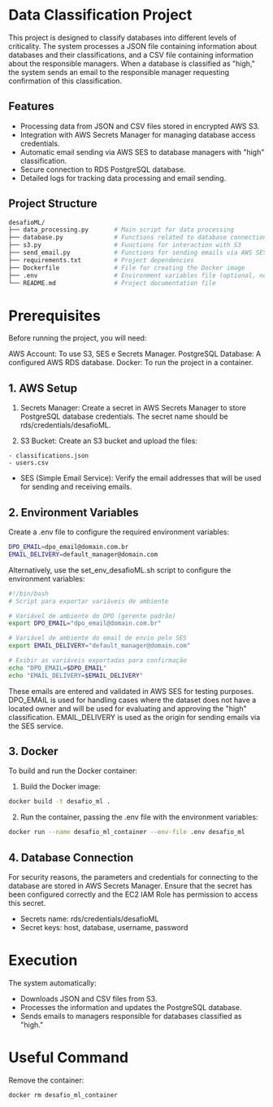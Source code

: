 # Data Classification Project

This project is designed to classify databases into different levels of criticality. The system processes a JSON file containing information about databases and their classifications, and a CSV file containing information about the responsible managers. When a database is classified as "high," the system sends an email to the responsible manager requesting confirmation of this classification.

## Features

- Processing data from JSON and CSV files stored in encrypted AWS S3.
- Integration with AWS Secrets Manager for managing database access credentials.
- Automatic email sending via AWS SES to database managers with "high" classification.
- Secure connection to RDS PostgreSQL database.
- Detailed logs for tracking data processing and email sending.

## Project Structure

```bash
desafioML/
├── data_processing.py       # Main script for data processing
├── database.py              # Functions related to database connection and operations
├── s3.py                    # Functions for interaction with S3
├── send_email.py            # Functions for sending emails via AWS SES
├── requirements.txt         # Project dependencies
├── Dockerfile               # File for creating the Docker image
├── .env                     # Environment variables file (optional, not included on GitHub)
└── README.md                # Project documentation file
```

# Prerequisites
Before running the project, you will need:

AWS Account: To use S3, SES e Secrets Manager.
PostgreSQL Database: A configured AWS RDS database.
Docker: To run the project in a container.

## 1. AWS Setup
  1. Secrets Manager: Create a secret in AWS Secrets Manager to store PostgreSQL database credentials. The secret name should be rds/credentials/desafioML.

  2. S3 Bucket: Create an S3 bucket and upload the files:

    - classifications.json
    - users.csv
  - SES (Simple Email Service): Verify the email addresses that will be used for sending and receiving emails.

## 2. Environment Variables
Create a .env file to configure the required environment variables:

```bash
DPO_EMAIL=dpo_email@domain.com.br
EMAIL_DELIVERY=default_manager@domain.com
```

Alternatively, use the set_env_desafioML.sh script to configure the environment variables:
```bash
#!/bin/bash
# Script para exportar variáveis de ambiente

# Variável de ambiente do DPO (gerente padrão)
export DPO_EMAIL="dpo_email@domain.com.br"

# Variável de ambiente do email de envio pelo SES
export EMAIL_DELIVERY="default_manager@domain.com"

# Exibir as variáveis exportadas para confirmação
echo "DPO_EMAIL=$DPO_EMAIL"
echo "EMAIL_DELIVERY=$EMAIL_DELIVERY"
```
These emails are entered and validated in AWS SES for testing purposes. DPO_EMAIL is used for handling cases where the dataset does not have a located owner and will be used for evaluating and approving the "high" classification. EMAIL_DELIVERY is used as the origin for sending emails via the SES service.

## 3. Docker
To build and run the Docker container:

1. Build the Docker image:
```bash
docker build -t desafio_ml .
```
2. Run the container, passing the .env file with the environment variables:
```bash
docker run --name desafio_ml_container --env-file .env desafio_ml
```

## 4. Database Connection
For security reasons, the parameters and credentials for connecting to the database are stored in AWS Secrets Manager. Ensure that the secret has been configured correctly and the EC2 IAM Role has permission to access this secret.
- Secrets name: rds/credentials/desafioML
- Secret keys: host, database, username, password 

# Execution
The system automatically:

- Downloads JSON and CSV files from S3.
- Processes the information and updates the PostgreSQL database.
- Sends emails to managers responsible for databases classified as "high."

# Useful Command
Remove the container:
```bash
docker rm desafio_ml_container
```
